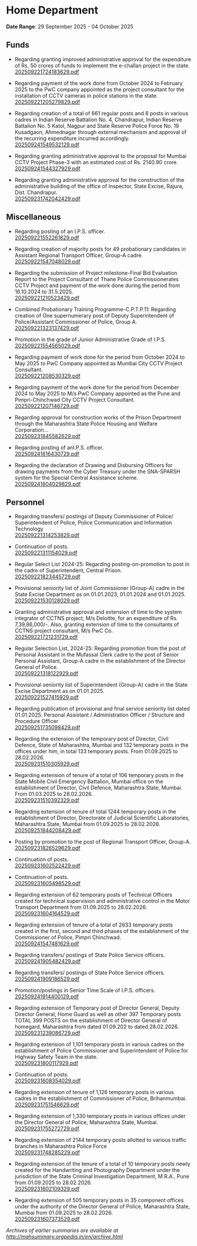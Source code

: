 # Home Department

**Date Range**: 29 September 2025 - 04 October 2025


## Funds
- Regarding granting improved administrative approval for the expenditure of Rs. 50 crores of funds to implement the e-challan project in the state.\
  [202509221724183629.pdf](https://gr.maharashtra.gov.in/Site/Upload/Government%20Resolutions/English/202509221724183629.pdf)

- Regarding payment of the work done from October 2024 to February 2025 to the PwC company appointed as the project consultant for the installation of CCTV cameras in police stations in the state.\
  [202509221205279829.pdf](https://gr.maharashtra.gov.in/Site/Upload/Government%20Resolutions/English/202509221205279829.pdf)

- Regarding creation of a total of 661 regular posts and 8 posts in various cadres in Indian Reserve Battalion No. 4, Chandrapur, Indian Reserve Battalion No. 5 Katol, Nagpur and State Reserve Police Force No. 19 Kusadgaon, Ahmednagar through external mechanism and approval of the recurring expenditure incurred accordingly.\
  [202509241549532129.pdf](https://gr.maharashtra.gov.in/Site/Upload/Government%20Resolutions/English/202509241549532129.pdf)

- Regarding granting administrative approval to the proposal for Mumbai CCTV Project Phase-3 with an estimated cost of Rs. 2140.90 crore.\
  [202509241544327929.pdf](https://gr.maharashtra.gov.in/Site/Upload/Government%20Resolutions/English/202509241544327929.pdf)

- Regarding granting administrative approval for the construction of the administrative building of the office of Inspector, State Excise, Rajura, Dist. Chandrapur.\
  [202509231742042429.pdf](https://gr.maharashtra.gov.in/Site/Upload/Government%20Resolutions/English/202509231742042429.pdf)

## Miscellaneous
- Regarding posting of an I.P.S. officer.\
  [202509221552261829.pdf](https://gr.maharashtra.gov.in/Site/Upload/Government%20Resolutions/English/202509221552261829.pdf)

- Regarding creation of majority posts for 49 probationary candidates in Assistant Regional Transport Officer, Group-A cadre.\
  [202509221547048029.pdf](https://gr.maharashtra.gov.in/Site/Upload/Government%20Resolutions/English/202509221547048029.pdf)

- Regarding the submission of Project milestone-Final Bid Evaluation Report to the Project Consultant of Thane Police Commissionerates CCTV Project and payment of the work done during the period from 16.10.2024 to 31.5.2025.\
  [202509221210523429.pdf](https://gr.maharashtra.gov.in/Site/Upload/Government%20Resolutions/English/202509221210523429.pdf)

- Combined Probationary Training Programme-C.P.T.P.11: Regarding creation of One supernumerary post of Deputy Superintendent of Police/Assistant Commissioner of Police, Group A.\
  [202509221323137429.pdf](https://gr.maharashtra.gov.in/Site/Upload/Government%20Resolutions/English/202509221323137429.pdf)

- Promotion in the grade of Junior Administrative Grade of I.P.S.\
  [202509221554565029.pdf](https://gr.maharashtra.gov.in/Site/Upload/Government%20Resolutions/English/202509221554565029.pdf)

- Regarding payment of work done for the period from October 2024 to May 2025 to PwC Company appointed as Mumbai City CCTV Project Consultant.\
  [202509221208530329.pdf](https://gr.maharashtra.gov.in/Site/Upload/Government%20Resolutions/English/202509221208530329.pdf)

- Regarding payment of the work done for the period from December 2024 to May 2025 to M/s PwC Company appointed as the Pune and Pimpri-Chinchwad City CCTV Project Consultant.\
  [202509221207146729.pdf](https://gr.maharashtra.gov.in/Site/Upload/Government%20Resolutions/English/202509221207146729.pdf)

- Regarding approval for construction works of the Prison Department through the Maharashtra State Police Housing and Welfare Corporation...\
  [202509231845582629.pdf](https://gr.maharashtra.gov.in/Site/Upload/Government%20Resolutions/English/202509231845582629.pdf)

- Regarding posting of anI.P.S. officer.\
  [202509241616430729.pdf](https://gr.maharashtra.gov.in/Site/Upload/Government%20Resolutions/English/202509241616430729.pdf)

- Regarding the declaration of Drawing and Disbursing Officers for drawing payments from the Cyber Treasury under the SNA-SPARSH system for the Special Central Assistance scheme.\
  [202509241804029829.pdf](https://gr.maharashtra.gov.in/Site/Upload/Government%20Resolutions/English/202509241804029829.pdf)

## Personnel
- Regarding transfers/ postings of Deputy Commissioner of Police/ Superintendent of Police, Police Communication and Information Technology\
  [202509221314253829.pdf](https://gr.maharashtra.gov.in/Site/Upload/Government%20Resolutions/English/202509221314253829.pdf)

- Continuation of posts.\
  [202509221311154029.pdf](https://gr.maharashtra.gov.in/Site/Upload/Government%20Resolutions/English/202509221311154029.pdf)

- Regular Select List 2024-25: Regarding posting-on-promotion to post in the cadre of Superintendent, Central Prison.\
  [202509221823445729.pdf](https://gr.maharashtra.gov.in/Site/Upload/Government%20Resolutions/English/202509221823445729.pdf)

- Provisional seniority list of Joint Commissioner (Group-A) cadre in the State Excise Department as on 01.01.2023, 01.01.2024 and 01.01.2025.\
  [202509221530128029.pdf](https://gr.maharashtra.gov.in/Site/Upload/Government%20Resolutions/English/202509221530128029.pdf)

- Granting administrative approval and extension of time to the system integrator of CCTNS project, M/s Deloitte, for an expenditure of Rs. 7,39,86,000/-. Also, granting extension of time to the consultants of CCTNS project consultant, M/s PwC Co.\
  [202509221721231729.pdf](https://gr.maharashtra.gov.in/Site/Upload/Government%20Resolutions/English/202509221721231729.pdf)

- Regular Selection List, 2024-25: Regarding promotion from the post of Personal Assistant in the Mufassal Clerk cadre to the post of Senior Personal Assistant, Group-A cadre in the establishment of the Director General of Police.\
  [202509221318122929.pdf](https://gr.maharashtra.gov.in/Site/Upload/Government%20Resolutions/English/202509221318122929.pdf)

- Provisional seniority list of Superintendent (Group-A) cadre in the State Excise Department as on 01.01.2025.\
  [202509221527415929.pdf](https://gr.maharashtra.gov.in/Site/Upload/Government%20Resolutions/English/202509221527415929.pdf)

- Regarding publication of provisional and final service seniority list dated 01.01.2025. Personal Assistant / Administration Officer / Structure and Procedure Officer\
  [202509251735098429.pdf](https://gr.maharashtra.gov.in/Site/Upload/Government%20Resolutions/English/202509251735098429.pdf)

- Regarding the extension of the temporary post of Director, Civil Defence, State of Maharashtra, Mumbai and 132 temporary posts in the offices under him, in total 133 temporary posts. From 01.09.2025 to 28.02.2026.\
  [202509231510305929.pdf](https://gr.maharashtra.gov.in/Site/Upload/Government%20Resolutions/English/202509231510305929.pdf)

- Regarding extension of tenure of a total of 106 temporary posts in the State Mobile Civil Emergency Battalion, Mumbai office on the establishment of Director, Civil Defence, Maharashtra State, Mumbai. From 01.03.2025 to 28.02.2026.\
  [202509231510392329.pdf](https://gr.maharashtra.gov.in/Site/Upload/Government%20Resolutions/English/202509231510392329.pdf)

- Regarding extension of tenure of total 1244 temporary posts in the establishment of Director, Directorate of Judicial Scientific Laboratories, Maharashtra State, Mumbai from 01.09.2025 to 28.02.2026.\
  [202509251844208429.pdf](https://gr.maharashtra.gov.in/Site/Upload/Government%20Resolutions/English/202509251844208429.pdf)

- Posting by promotion to the post of Regional Transport Officer, Group-A.\
  [202509231826529629.pdf](https://gr.maharashtra.gov.in/Site/Upload/Government%20Resolutions/English/202509231826529629.pdf)

- Continuation of posts.\
  [202509231602522429.pdf](https://gr.maharashtra.gov.in/Site/Upload/Government%20Resolutions/English/202509231602522429.pdf)

- Continuation of posts.\
  [202509231605498529.pdf](https://gr.maharashtra.gov.in/Site/Upload/Government%20Resolutions/English/202509231605498529.pdf)

- Regarding extension of 62 temporary posts of Technical Officers created for technical supervision and administrative control in the Motor Transport Department from 01.09.2025 to 28.02.2026.\
  [202509231604164529.pdf](https://gr.maharashtra.gov.in/Site/Upload/Government%20Resolutions/English/202509231604164529.pdf)

- Regarding extension of tenure of a total of 2633 temporary posts created in the first, second and third phases of the establishment of the Commissioner of Police, Pimpri Chinchwad.\
  [202509241547481629.pdf](https://gr.maharashtra.gov.in/Site/Upload/Government%20Resolutions/English/202509241547481629.pdf)

- Regarding transfers/ postings of State Police Service officers.\
  [202509241905482429.pdf](https://gr.maharashtra.gov.in/Site/Upload/Government%20Resolutions/English/202509241905482429.pdf)

- Regarding transfers/ postings of State Police Service officers.\
  [202509241909186529.pdf](https://gr.maharashtra.gov.in/Site/Upload/Government%20Resolutions/English/202509241909186529.pdf)

- Promotion/postings in Senior Time Scale of I.P.S. officers.\
  [202509241914400129.pdf](https://gr.maharashtra.gov.in/Site/Upload/Government%20Resolutions/English/202509241914400129.pdf)

- Regarding extension of Temporary post of Director General,  Deputy Director General, Home Guard as well as other 397 Temporary posts TOTAL 399 POSTS on the establishment of Director General of homegard, Maharashtra from dated 01.09.202 to  dated 28.02.2026.\
  [202509231239086729.pdf](https://gr.maharashtra.gov.in/Site/Upload/Government%20Resolutions/English/202509231239086729.pdf)

- Regarding extension of 1,101 temporary posts in various cadres on the establishment of Police Commissioner and Superintendent of Police for Highway Safety Team in the state.\
  [202509231800117929.pdf](https://gr.maharashtra.gov.in/Site/Upload/Government%20Resolutions/English/202509231800117929.pdf)

- Continuation of posts.\
  [202509231608354029.pdf](https://gr.maharashtra.gov.in/Site/Upload/Government%20Resolutions/English/202509231608354029.pdf)

- Regarding extension of tenure of 1,126 temporary posts in various cadres in the establishment of Commissioner of Police, Brihanmumbai.\
  [202509231751546629.pdf](https://gr.maharashtra.gov.in/Site/Upload/Government%20Resolutions/English/202509231751546629.pdf)

- Regarding extension of 1,330 temporary posts in various offices under the Director General of Police, Maharashtra State, Mumbai.\
  [202509231755272729.pdf](https://gr.maharashtra.gov.in/Site/Upload/Government%20Resolutions/English/202509231755272729.pdf)

- Regarding extension of 2144 temporary posts allotted to various traffic branches in Maharashtra Police Force\
  [202509231748285229.pdf](https://gr.maharashtra.gov.in/Site/Upload/Government%20Resolutions/English/202509231748285229.pdf)

- Regarding extension of the tenure of a total of 10 temporary posts newly created for the Handwriting and Photography Department under the jurisdiction of the State Criminal Investigation Department, M.R.A., Pune from 01.09.2025 to 28.02.2026.\
  [202509231602109329.pdf](https://gr.maharashtra.gov.in/Site/Upload/Government%20Resolutions/English/202509231602109329.pdf)

- Regarding extension of 505 temporary posts in 35 component offices under the authority of the Director General of Police, Maharashtra State, Mumbai from 01.09.2025 to 28.02.2026.\
  [202509231607373529.pdf](https://gr.maharashtra.gov.in/Site/Upload/Government%20Resolutions/English/202509231607373529.pdf)


*Archives of earlier summaries are available at http://mahsummary.orgpedia.in/en/archive.html*